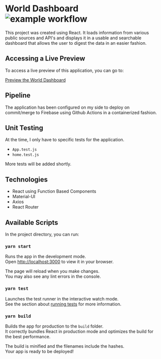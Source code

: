 # World Dashboard ![example workflow](https://github.com/Omar-L/dashboard/actions/workflows/firebase-hosting-merge.yml/badge.svg)

This project was created using React. It loads information from various public sources and API's and displays it in a usable and searchable dashboard that allows the user to digest the data in an easier fashion. 

## Accessing a Live Preview

To access a live preview of this application, you can go to: 

[Preview the World Dashboard](https://dashboard-1e52a.web.app)

## Pipeline

The application has been configured on my side to deploy on commit/merge to Firebase using Github Actions in a containerized fashion.

## Unit Testing

At the time, I only have to specific tests for the application.

* `App.test.js`
* `home.test.js`

More tests will be added shortly.

## Technologies

* React using Function Based Components
* Material-UI
* Axios
* React Router

## Available Scripts

In the project directory, you can run:

### `yarn start`

Runs the app in the development mode.\
Open [http://localhost:3000](http://localhost:3000) to view it in your browser.

The page will reload when you make changes.\
You may also see any lint errors in the console.

### `yarn test`

Launches the test runner in the interactive watch mode.\
See the section about [running tests](https://facebook.github.io/create-react-app/docs/running-tests) for more information.

### `yarn build`

Builds the app for production to the `build` folder.\
It correctly bundles React in production mode and optimizes the build for the best performance.

The build is minified and the filenames include the hashes.\
Your app is ready to be deployed!